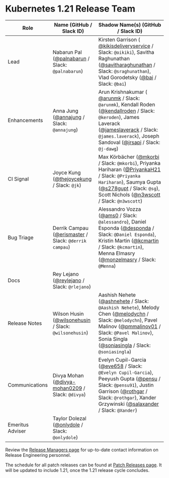 # Kubernetes 1.21 Release Team

| **Role** | **Name** (**GitHub / Slack ID**) | **Shadow Name(s) (GitHub / Slack ID)** |
|----------|----------------------------------|----------------------------------------|
| Lead | Nabarun Pal ([@palnabarun](https://github.com/palnabarun) / Slack: `@palnabarun`) | Kirsten Garrison ( [@kikisdeliveryservice](https://github.com/kikisdeliveryservice) / Slack: `@oikiki`), Savitha Raghunathan ([@savitharaghunathan](https://github.com/savitharaghunathan) / Slack: `@sraghunathan`), Vlad Gorodetsky ([@bai](https://github.com/bai) / Slack: `@bai`) |
| Enhancements | Anna Jung ([@annajung](https://github.com/annajung) / Slack: `@annajung`) | Arun Krishnakumar ( [@arunmk](https://github.com/arunmk) / Slack: `@arunmk`), Kendall Roden ([@kendallroden](https://github.com/kendallroden) / Slack: `@keroden`), James Laverack ([@jameslaverack](https://github.com/jameslaverack) / Slack: `@james.laverack`), Joseph Sandoval ([@jrsapi](https://github.com/jrsapi) / Slack: `@j-dawg`) |
| CI Signal | Joyce Kung ([@thejoycekung](https://github.com/thejoycekung) / Slack: `@jk`) | Max Körbächer ([@mkorbi](https://github.com/mkorbi) / Slack: `@mkorbi`), Priyanka Hariharan ([@PriyankaH21](https://github.com/PriyankaH21) / Slack: `@Priyanka Hariharan`), Saumya Gupta ([@s278gupt](https://github.com/s278gupt) / Slack: `@sg`), Scott Nichols ([@n3wscott](https://github.com/n3wscott) / Slack: `@n3wscott`) |
| Bug Triage | Derrik Campau ([@erismaster](https://github.com/erismaster) / Slack: `@derrik campau`) | Alessandro Vozza ([@ams0](https://github.com/ams0) / Slack: `@alessandro`), Daniel Esponda ([@desponda](https://github.com/desponda) / Slack: `@Daniel Esponda`), Kristin Martin ([@kcmartin](https://github.com/kcmartin) / Slack: `@kcmartin`), Menna Elmasry ([@monzelmasry](https://github.com/MonzElmasry) / Slack: `@Menna`)|
| Docs | Rey Lejano ([@reylejano](https://github.com/reylejano) / Slack: `@rlejano`) | |
| Release Notes | Wilson Husin ([@wilsonehusin](https://github.com/wilsonehusin) / Slack: `@wilsonehusin`) | Aashish Nehete ([@ashnehete](https://github.com/ashnehete) / Slack: `@Aashish Nehete`), Melody Chen ([@melodychn](https://github.com/melodychn) / Slack: `@melodychn`), Pavel Malinov ([@pmmalinov01](https://github.com/pmmalinov01) / Slack: `@Pavel Malinov`), Sonia Singla ([@soniasingla](https://github.com/soniasingla) / Slack: `@soniasingla`) |
| Communications | Divya Mohan ([@divya-mohan0209](https://github.com/divya-mohan0209) / Slack: `@divya`) | Evelyn Cupil-Garcia ([@eve658](https://github.com/eve658) / Slack: `@Evelyn Cupil-Garcia`), Peeyush Gupta ([@pensu](https://github.com/pensu) / Slack: `@pensu91`), Justin Garrison ([@rothgar](https://github.com/rothgar) / Slack: `@rothgar`), Xander Grzywinski ([@salaxander](https://github.com/salaxander) / Slack: `@Xander`) |
| Emeritus Adviser | Taylor Dolezal ([@onlydole](https://github.com/onlydole) / Slack: `@onlydole`) | |

Review the [Release Managers page](/release-managers.md) for up-to-date contact information on Release Engineering personnel.

The schedule for all patch releases can be found at [Patch Releases page](/releases/patch-releases.md). It will be updated to include 1.21, once the 1.21 release cycle concludes.
